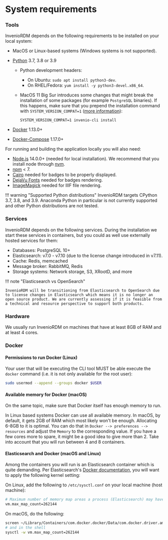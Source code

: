 # System requirements

### Tools

InvenioRDM depends on the following requirements to be installed on your local system:

- MacOS or Linux-based systems (Windows systems is not supported).
- [Python](https://www.python.org/) 3.7, 3.8 or 3.9
    - Python development headers:
        - On Ubuntu: `sudo apt install python3-dev`.
        - On RHEL/Fedora: `yum install -y python3-devel.x86_64`.
    - MacOS 11 Big Sur introduces some changes that might break the installation of some packages (for example `PostgreSQL` binaries). If this happens, make sure that you prepend the installation command with `SYSTEM_VERSION_COMPAT=1` ([more information](https://github.com/psycopg/psycopg2/issues/1200)):

        ```
        SYSTEM_VERSION_COMPAT=1 invenio-cli install
        ```


- [Docker](https://docs.docker.com/) 1.13.0+
- [Docker-Compose](https://docs.docker.com/compose/) 1.17.0+

For running and building the application locally you will also need:

- [Node.js](https://nodejs.org) 14.0.0+ (needed for local installation). We recommend that you install node through [nvm](https://github.com/nvm-sh/nvm).
- [npm](https://www.npmjs.com/get-npm) < 7.
- [Cairo](https://invenio-formatter.readthedocs.io/en/latest/installation.html) needed for badges to be properly displayed.
- [DejaVu Fonts](https://dejavu-fonts.github.io/Download.html) needed for badges rendering.
- [ImageMagick](https://imagemagick.org/script/download.php) needed for IIIF file rendering.

!!! warning "Supported Python distributions"
    InvenioRDM targets CPython 3.7, 3.8, and 3.9. Anaconda Python in particular is not currently supported and other Python distributions are not tested.

### Services

InvenioRDM depends on the following services. During the installation we start these services in containers, but you could as well use externally hosted services for them:

- Databases: PostgreSQL 10+
- Elasticsearch: v7.0 - v7.10 (due to the license change introduced in v7.11).
- Cache: Redis, memcached
- Message broker: RabbitMQ, Redis
- Storage systems: Network storage, S3, XRootD, and more

!!! note "Elasticsearch vs OpenSearch"

    InvenioRDM will be transitioning from Elasticsearch to OpenSearch due to license changes in Elasticsearch which means it is no longer an open source product. We are currently assessing if it is feasible from a technical and resource perspective to support both products.

### Hardware

We usually run InvenioRDM on machines that have at least 8GB of RAM and at least
4 cores.

### Docker

#### Permissions to run Docker (Linux)

Your user that will be executing the CLI tool MUST be able execute
the `docker` command (i.e. it is not only available for the root user):

```bash
sudo usermod --append --groups docker $USER
```

#### Available memory for Docker (macOS)

On the same topic, make sure that Docker itself has enough memory to run.

In Linux based systems Docker can use all available memory. In macOS,
by default, it gets 2GB of RAM which most likely won't be enough. Allocating
6-8GB to it is optimal. You can do that in `Docker --> preferences --> resources`
and adjust the `Memory` to the corresponding value. If you have a few cores
more to spare, it might be a good idea to give more than 2. Take into account
that you will run between 4 and 8 containers.

#### Elasticsearch and Docker (macOS and Linux)

Among the containers you will run is an Elasticsearch container which is quite demanding.
Per Elasticsearch's [Docker documentation](https://www.elastic.co/guide/en/elasticsearch/reference/7.9/docker.html#docker-prod-prerequisites),
you will want to apply the following kernel setting:

On Linux, add the following to ``/etc/sysctl.conf`` on your local machine (host machine):

```bash
# Maximum number of memory map areas a process (Elasticsearch) may have
vm.max_map_count=262144
```

On macOS, do the following:

```bash
screen ~/Library/Containers/com.docker.docker/Data/com.docker.driver.amd64-linux/tty
# and in the shell
sysctl -w vm.max_map_count=262144
```
